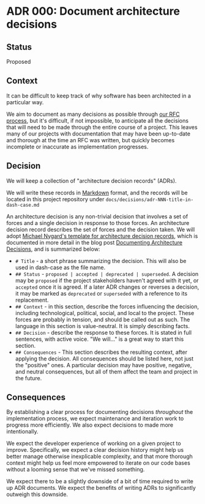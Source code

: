 # ADR 000: Document architecture decisions

## Status

Proposed

## Context

It can be difficult to keep track of why software has been architected in a particular way.

We aim to document as many decisions as possible through [our RFC process](https://works.hashicorp.com/articles/rfc-template), but it's difficult, if not impossible, to anticipate all the decisions that will need to be made through the entire course of a project. This leaves many of our projects with documentation that may have been up-to-date and thorough at the time an RFC was written, but quickly becomes incomplete or inaccurate as implementation progresses.

## Decision

We will keep a collection of "architecture decision records" (ADRs).

We will write these records in [Markdown](https://commonmark.org/) format, and the records will be located in this project repository under `docs/decisions/adr-NNN-title-in-dash-case.md`

An architecture decision is any non-trivial decision that involves a set of forces and a single decision in response to those forces. An architecture decision record describes the set of forces and the decision taken. We will adopt [Michael Nygard's template for architecture decision records](https://github.com/joelparkerhenderson/architecture-decision-record/blob/main/locales/en/templates/decision-record-template-by-michael-nygard/index.md), which is documented in more detail in the blog post [Documenting Architecture Decisions](https://cognitect.com/blog/2011/11/15/documenting-architecture-decisions), and is summarized below:

- `# Title` - a short phrase summarizing the decision. This will also be used in dash-case as the file name.
- `## Status` - `proposed | accepted | deprecated | superseded`. A decision may be `proposed` if the project stakeholders haven't agreed with it yet, or `accepted` once it is agreed. If a later ADR changes or reverses a decision, it may be marked as `deprecated` or `superseded` with a reference to its replacement.
- `## Context` - in this section, describe the forces influencing the decision, including technological, political, social, and local to the project. These forces are probably in tension, and should be called out as such. The language in this section is value-neutral. It is simply describing facts.
- `## Decision` - describe the response to these forces. It is stated in full sentences, with active voice. "We will..." is a great way to start this section.
- `## Consequences` - This section describes the resulting context, after applying the decision. All consequences should be listed here, not just the "positive" ones. A particular decision may have positive, negative, and neutral consequences, but all of them affect the team and project in the future.

## Consequences

By establishing a clear process for documenting decisions _throughout_ the implementation process, we expect maintenance and iteration work to progress more efficiently. We also expect decisions to made more intentionally.

We expect the developer experience of working on a given project to improve. Specifically, we expect a clear decision history might help us better manage otherwise inexplicable complexity, and that more thorough context might help us feel more empowered to iterate on our code bases without a looming sense that we've missed something.

We expect there to be a slightly downside of a bit of time required to write up ADR documents. We expect the benefits of writing ADRs to significantly outweigh this downside.

